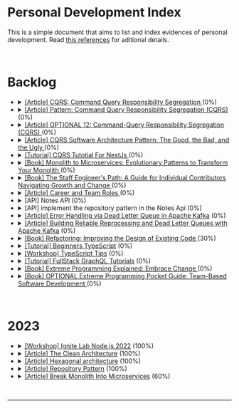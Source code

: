 # Personal Development Index

This is a simple document that aims to list and index evidences of personal development. Read [this references](./docs/references.md) for aditional details.

</br>

<h1>Backlog</h1>
<ul>
  <li>
    <details> 
      <summary>
        <a href="https://martinfowler.com/bliki/CQRS.html">[Article] CQRS: Command Query Responsibility Segregation </a> (0%)
      </summary>
      <ul>
        <li>
          Started: 
        </li>
        <li>
          Finished:
        </li>
      </ul>
      </details>
  </li>
 <li>
    <details> 
      <summary>
        <a href="https://microservices.io/patterns/data/cqrs.html">[Article] Pattern: Command Query Responsibility Segregation (CQRS) </a> (0%)
      </summary>
      <ul>
        <li>
          Started: 
        </li>
        <li>
          Finished:
        </li>
      </ul>
      </details>
  </li>
 <li>
    <details> 
      <summary>
        <a href="https://www.cosmicpython.com/book/chapter_12_cqrs.html">[Article] OPTIONAL 12: Command-Query Responsibility Segregation (CQRS) </a> (0%)
      </summary>
      <ul>
        <li>
          Started: 
        </li>
        <li>
          Finished:
        </li>
      </ul>
      </details>
  </li>
 <li>
    <details> 
      <summary>
        <a href="https://betterprogramming.pub/cqrs-software-architecture-pattern-the-good-the-bad-and-the-ugly-e9d6e7a34daf">[Article] CQRS Software Architecture Pattern: The Good, the Bad, and the Ugly </a> (0%)
      </summary>
      <ul>
        <li>
          Started: 
        </li>
        <li>
          Finished:
        </li>
      </ul>
      </details>
  </li>
 <li>
    <details> 
      <summary>
        <a href="https://docs.nestjs.com/recipes/cqrs">[Tutorial] CQRS Tutotial For NestJs </a> (0%)
      </summary>
      <ul>
        <li>
          Started: 
        </li>
        <li>
          Finished:
        </li>
      </ul>
      </details>
  </li>
 <li>
    <details> 
      <summary>
        <a href="https://www.amazon.com.br/Monolith-Microservices-Sam-Newman/dp/1492047848">[Book] Monolith to Microservices: Evolutionary Patterns to Transform Your Monolith </a> (0%)
      </summary>
      <ul>
        <li>
          Started: 
        </li>
        <li>
          Finished:
        </li>
      </ul>
      </details>
  </li>
   <li>
    <details> 
      <summary>
        <a href="https://www.amazon.com/Staff-Engineers-Path-Individual-Contributors/dp/1098118731">[Book] The Staff Engineer's Path: A Guide for Individual Contributors Navigating Growth and Change </a> (0%)
      </summary>
      <ul>
        <li>
          Started: 
        </li>
        <li>
          Finished:
        </li>
      </ul>
      </details>
  </li>
   <li>
    <details> 
      <summary>
        <a href="https://github.com/amaralc/career-and-team-roles#software-engineering-career-levels">[Article] Career and Team Roles </a> (0%)
      </summary>
      <ul>
        <li>
          Started: 
        </li>
        <li>
          Finished:
        </li>
      </ul>
      </details>
  </li>	
  <li>
    <details> 
      <summary>
        <a>[API] Notes API </a> (0%)
      </summary>
      <ul>
        <li>
          Started: 
        </li>
        <li>
          Finished:
        </li>
      </ul>
      </details>
  </li>
  <li>
    <details> 
      <summary>
        <a>[API] implement the repository pattern in the Notes Api </a> (0%)
      </summary>
      <ul>
        <li>
          Started: 
        </li>
        <li>
          Finished:
        </li>
      </ul>
      </details>
  </li>
  <li>
    <details> 
      <summary>
        <a href="https://www.kai-waehner.de/blog/2022/05/30/error-handling-via-dead-letter-queue-in-apache-kafka/">[Article] Error Handling via Dead Letter Queue in Apache Kafka</a> (0%)
      </summary>
      <ul>
        <li>
          Started: 
        </li>
        <li>
          Finished:
        </li>
      </ul>
      </details>
  </li>
  <li>
    <details> 
      <summary>
        <a href="https://www.uber.com/en-us/blog/reliable-reprocessing/">[Article] Building Reliable Reprocessing and Dead Letter Queues with Apache Kafka</a> (0%)
      </summary>
      <ul>
        <li>
          Started: 
        </li>
        <li>
          Finished:
        </li>
      </ul>
      </details>
  </li>
 <li>
    <details> 
      <summary>
        <a href="https://www.amazon.com.br/Refatora%C3%A7%C3%A3o-Aperfei%C3%A7oando-Design-C%C3%B3digos-Existentes/dp/8575227246">[Book] Refactoring: Improving the Design of Existing Code </a> (30%)
      </summary>
      <ul>
        <li>
          Started: 05/06/2023
        </li>
        <li>
          Finished:
        </li>
      </ul>
      </details>
  </li>
    <li>
      <details> 
        <summary>
          <a href="https://www.totaltypescript.com/tutorials/beginners-typescript">[Tutorial] Beginners TypeScript</a> (0%)
        </summary>
        <ul>
          <li>
            Started: 
          </li>
          <li>
            Finished:
          </li>
        </ul>
        </details>
    </li>
  <li>
    <details> 
      <summary>
        <a href="https://www.totaltypescript.com/tips">[Workshop] TypeScript Tips</a> (0%)
      </summary>
      <ul>
        <li>
          Started: 
        </li>
        <li>
          Finished:
        </li>
      </ul>
      </details>
  </li>
  <li>
    <details> 
      <summary>
        <a href="https://hasura.io/learn/">[Tutorial] FullStack GraphQL Tutorials</a> (0%)
      </summary>
      <ul>
        <li>
          Started: 
        </li>
        <li>
          Finished:
        </li>
      </ul>
      </details>
  </li>
<li>
    <details> 
      <summary>
        <a href="https://www.amazon.com.br/Extreme-Programming-Explained-Embrace-Change/dp/0321278658">[Book] Extreme Programming Explained: Embrace Change </a> (0%)
      </summary>
      <ul>
        <li>
          Started: 
        </li>
        <li>
          Finished:
        </li>
      </ul>
      </details>
  </li>
<li>
    <details> 
      <summary>
        <a href="https://dokumen.pub/extreme-programming-pocket-guide-team-based-software-development-1nbsped-0596004850.html">[Book] OPTIONAL Extreme Programming Pocket Guide: Team-Based Software Development </a> (0%)
      </summary>
      <ul>
        <li>
          Started: 
        </li>
        <li>
          Finished:
        </li>
      </ul>
      </details>
  </li>
</ul>
</br>

<h1>2023</h1>
<ul>
  <li>
    <details> 
    <summary>
      <a href="https://github.com/amaralc/2022-course-rocketseat-ignite-lab-nodejs">[Workshop] Ignite Lab Node.js 2022</a> (100%)
    </summary>
    <ul>
      <li>
        Started: 28/04/2023
      </li>
      <li>
        Finished: 03/05/2023
      </li>
    </ul>
    </details>
  </li>
<li>
    <details> 
    <summary>
      <a href="https://blog.cleancoder.com/uncle-bob/2012/08/13/the-clean-architecture.html">[Article] The Clean Architecture</a> (100%)
    </summary>
     <ul>
      <li>
        Started: 04/05/2023
      </li>
      <li>
        Finished: 05/05/2023
      </li>
    </ul>
    </details>
  </li>
  <li>
    <details> 
    <summary>
      <a href="https://alistair.cockburn.us/hexagonal-architecture/">[Article] Hexagonal architecture</a> (100%)
    </summary>
     <ul>
      <li>
        Started: 08/05/2023
      </li>
       <li>
        Finished: 11/05/2023
      </li>
    </ul>
    </details>
  </li>
    <li>
    <details> 
    <summary>
      <a href="https://www.cosmicpython.com/book/chapter_02_repository.html">[Article] Repository Pattern</a> (100%)
    </summary>
     <ul>
      <li>
        Started: 12/05/2023
      </li>
      <li>
        Finished: 22/05/2023
      </li>
    </ul>
    </details>
  </li>
   </li>
    <li>
    <details> 
    <summary>
      <a href="https://martinfowler.com/articles/break-monolith-into-microservices.html">[Article] Break Monolith Into Microservices</a> (60%)
    </summary>
     <ul>
      <li>
        Started: 29/05/2023
       </li>
    </ul>
    </details>
  </li>

</ul>
</br>

<hr/>
